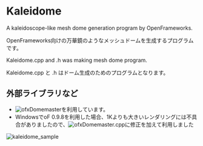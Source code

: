 # Kaleidome
A kaleidoscope-like mesh dome generation program by OpenFrameworks.

OpenFrameworks向けの万華鏡のようなメッシュドームを生成するプログラムです。

Kaleidome.cpp and .h was making mesh dome program.

Kaleidome.cpp と .h はドーム生成のためのプログラムとなります。

## 外部ライブラリなど
* ![ofxDomemaster ](https://github.com/charlesveasey/ofxDomemaster)を利用しています。
* WindowsでoF 0.9.8を利用した場合、1Kよりも大きいレンダリングには不具合がありましたので、![ofxDomemaster.cpp ](https://gist.github.com/cho-design-lab/890ba43e47931e267be4116ce3b183c5)に修正を加えて利用しました

![kaleidome_sample](https://user-images.githubusercontent.com/2960455/30001258-71e68ecc-90c3-11e7-962a-285747af1785.png)
